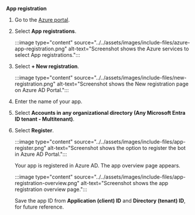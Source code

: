 **App registration**

1. Go to the [Azure portal](https://ms.portal.azure.com/).

1. Select **App registrations**.

    :::image type="content" source="../../assets/images/include-files/azure-app-registration.png" alt-text="Screenshot shows the Azure services to select App registrations.":::

1. Select **+ New registration**.

    :::image type="content" source="../../assets/images/include-files/new-registration.png" alt-text="Screenshot shows the New registration page on Azure AD Portal.":::

1. Enter the name of your app.

1. Select **Accounts in any organizational directory (Any Microsoft Entra ID tenant - Multitenant)**.

1. Select **Register**.

    :::image type="content" source="../../assets/images/include-files/app-register.png" alt-text="Screenshot shows the option to register the bot in Azure AD Portal.":::

    Your app is registered in Azure AD. The app overview page appears.

    :::image type="content" source="../../assets/images/include-files/app-registration-overview.png" alt-text="Screenshot shows the app registration overview page.":::

    Save the app ID from **Application (client) ID** and **Directory (tenant) ID**, for future reference.

